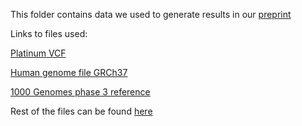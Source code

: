 This folder contains data we used to generate results in our [preprint](https://www.biorxiv.org/content/10.1101/2021.07.13.452202v1)

Links to files used:

[Platinum VCF](https://github.com/Illumina/PlatinumGenomes/blob/master/files/2017-1.0.files)

[Human genome file GRCh37](https://hgdownload.soe.ucsc.edu/goldenPath/hg19/bigZips/)

[1000 Genomes phase 3 reference]()

Rest of the files can be found [here](https://figshare.com/projects/PAC/118125)